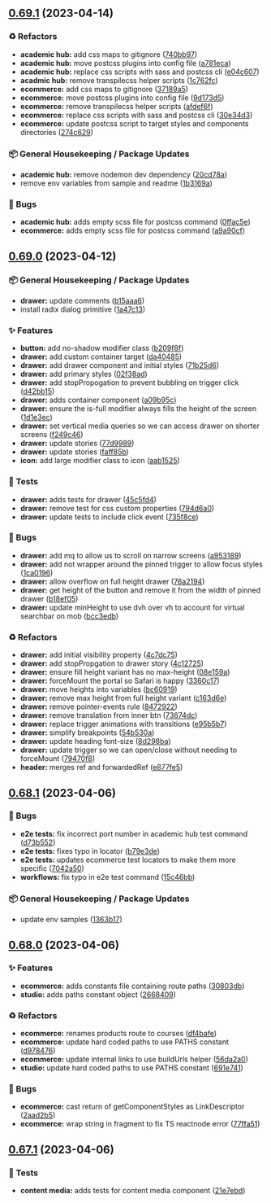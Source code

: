 ## [0.69.1](https://github.com/Open-Study-College/osc/compare/v0.69.0...v0.69.1) (2023-04-14)


### ♻️ Refactors

* **academic hub:** add css maps to gitignore ([740bb97](https://github.com/Open-Study-College/osc/commit/740bb978183003d21a31e1d2e5ec6ec4bcddf051))
* **academic hub:** move postcss plugins into config file ([a781eca](https://github.com/Open-Study-College/osc/commit/a781eca3c23ac43b045ae89a65091abad51836a3))
* **academic hub:** replace css scripts with sass and postcss cli ([e04c607](https://github.com/Open-Study-College/osc/commit/e04c607e5b662a25ef4c054edf0a06c1ba6c2e97))
* **acadmic hub:** remove transpilecss helper scripts ([1c762fc](https://github.com/Open-Study-College/osc/commit/1c762fc127c22ea99b769da688ff08f07f66de4e))
* **ecommerce:** add css maps to gitignore ([37189a5](https://github.com/Open-Study-College/osc/commit/37189a527321afbd94961c0c3c85d19ecc53f256))
* **ecommerce:** move postcss plugins into config file ([9d173d5](https://github.com/Open-Study-College/osc/commit/9d173d5fbba1398ec2b00349ed7dd28173082eb3))
* **ecommerce:** remove transpilecss helper scripts ([afdef6f](https://github.com/Open-Study-College/osc/commit/afdef6fa17b87b92c9e705b8b34f1242c2ed3d14))
* **ecommerce:** replace css scripts with sass and postcss cli ([30e34d3](https://github.com/Open-Study-College/osc/commit/30e34d3730542b3cc715426f6f3b0272b9da79c2))
* **ecommerce:** update postcss script to target styles and components directories ([274c629](https://github.com/Open-Study-College/osc/commit/274c629bb74332ffadcab3bb8d2b91854ab00a16))


### 📦 General Housekeeping / Package Updates

* **academic hub:** remove nodemon dev dependency ([20cd78a](https://github.com/Open-Study-College/osc/commit/20cd78a96e08f20caf2adb62039e46e048320dcb))
* remove env variables from sample and readme ([1b3169a](https://github.com/Open-Study-College/osc/commit/1b3169af5a0fa0c1d263b0b5a83e23ac2a66c108))


### 🐛 Bugs

* **academic hub:** adds empty scss file for postcss command ([0ffac5e](https://github.com/Open-Study-College/osc/commit/0ffac5e725a5d4f67324321c7469fc6ace01aac9))
* **ecommerce:** adds empty scss file for postcss command ([a9a90cf](https://github.com/Open-Study-College/osc/commit/a9a90cfd16e341fdd28045ea8070c30d0dbd68a6))

## [0.69.0](https://github.com/Open-Study-College/osc/compare/v0.68.1...v0.69.0) (2023-04-12)


### 📦 General Housekeeping / Package Updates

* **drawer:** update comments ([b15aaa6](https://github.com/Open-Study-College/osc/commit/b15aaa6d2c54741dda47e499bd1edc14adfcde7f))
* install radix dialog primitive ([1a47c13](https://github.com/Open-Study-College/osc/commit/1a47c1328d803c94f477a2304a8156f5d58acf48))


### ✨ Features

* **button:** add no-shadow modifier class ([b209f8f](https://github.com/Open-Study-College/osc/commit/b209f8f795ff3e7ba5c23464502c64ae01881c7b))
* **drawer:** add custom container target ([da40485](https://github.com/Open-Study-College/osc/commit/da404853750b9162d265ebdec1229f85c3682d8b))
* **drawer:** add drawer component and initial styles ([71b25d6](https://github.com/Open-Study-College/osc/commit/71b25d67f793860fed7eed281203f972ea4df3c6))
* **drawer:** add primary styles ([02f38ad](https://github.com/Open-Study-College/osc/commit/02f38ad28b47803f453733b4ff86ae55967e6b82))
* **drawer:** add stopPropogation to prevent bubbling on trigger click ([d42bb15](https://github.com/Open-Study-College/osc/commit/d42bb151ac075bcc4b786e343ed429c99e2e503a))
* **drawer:** adds container component ([a09b95c](https://github.com/Open-Study-College/osc/commit/a09b95cf0be4e332d694de189fb725731380d4ec))
* **drawer:** ensure the is-full modifier always fills the height of the screen ([1d1e3ec](https://github.com/Open-Study-College/osc/commit/1d1e3ec5e3ae93d45daac52d1ee90ebc0fb99b30))
* **drawer:** set vertical media queries so we can access drawer on shorter screens ([f249c46](https://github.com/Open-Study-College/osc/commit/f249c46d0c4e8c267262fd45cc24a9c7399ec628))
* **drawer:** update stories ([77d9989](https://github.com/Open-Study-College/osc/commit/77d9989fae654bec9f23894a58337e2010e0149a))
* **drawer:** update stories ([faff85b](https://github.com/Open-Study-College/osc/commit/faff85b143808f8ceefc478d4c2f88ff620d9034))
* **icon:** add large modifier class to icon ([aab1525](https://github.com/Open-Study-College/osc/commit/aab1525f0b1e1e85c968eaf6a37402ce347ef93c))


### 🧪 Tests

* **drawer:** adds tests for drawer ([45c5fd4](https://github.com/Open-Study-College/osc/commit/45c5fd40d92d16dee8a89494701665231ce55cd5))
* **drawer:** remove test for css custom properties ([794d6a0](https://github.com/Open-Study-College/osc/commit/794d6a0b8ad032b5f3e1f6d5dee906505a4b1a3f))
* **drawer:** update tests to include click event ([735f8ce](https://github.com/Open-Study-College/osc/commit/735f8cef95f6a420540d9a2750938081df9bb44f))


### 🐛 Bugs

* **drawer:** add mq to allow us to scroll on narrow screens ([a953189](https://github.com/Open-Study-College/osc/commit/a953189315661c929885bb23f989785f9573c1af))
* **drawer:** add not wrapper around the pinned trigger to allow focus styles ([1ca0196](https://github.com/Open-Study-College/osc/commit/1ca0196720f99de5019a04b7848da709ac2ebdaf))
* **drawer:** allow overflow on full height drawer ([76a2194](https://github.com/Open-Study-College/osc/commit/76a219457c2d2c69cbbe04111d1d474318124a74))
* **drawer:** get height of the button and remove it from the width of pinned drawer ([b18ef05](https://github.com/Open-Study-College/osc/commit/b18ef057e049fda216f8c1c03b7bfef5e8b168db))
* **drawer:** update minHeight to use dvh over vh to account for virtual searchbar on mob ([bcc3edb](https://github.com/Open-Study-College/osc/commit/bcc3edbf42beac5983a71eeeb6d2c11cf6c4609e))


### ♻️ Refactors

* **drawer:** add initial visibility property ([4c7dc75](https://github.com/Open-Study-College/osc/commit/4c7dc75e60f1defc60f90c04035b706a2d50e5c0))
* **drawer:** add stopPropgation to drawer story ([4c12725](https://github.com/Open-Study-College/osc/commit/4c127251db978312e7aa8cf0999e390170203671))
* **drawer:** ensure fill height variant has no max-height ([08e159a](https://github.com/Open-Study-College/osc/commit/08e159a168dc7ab5207e962126ad1defae11a07a))
* **drawer:** forceMount the portal so Safari is happy ([3360c17](https://github.com/Open-Study-College/osc/commit/3360c1780762ca0a92274457c0f31f4a5f7a4ea7))
* **drawer:** move heights into variables ([bc60919](https://github.com/Open-Study-College/osc/commit/bc6091957d46feb4af8b008a1243cba0bb924029))
* **drawer:** remove max height from full height variant ([c163d6e](https://github.com/Open-Study-College/osc/commit/c163d6ee6299b00f36e8a5158be31172c5f11930))
* **drawer:** remove pointer-events rule ([8472922](https://github.com/Open-Study-College/osc/commit/847292283e0c31b2efacb3550ce243ef530c7b80))
* **drawer:** remove translation from inner btn ([73674dc](https://github.com/Open-Study-College/osc/commit/73674dce20a7fae4719b5eae8829fce126b60d08))
* **drawer:** replace trigger animations with transitions ([e95b5b7](https://github.com/Open-Study-College/osc/commit/e95b5b7188645efb4b00440e326406d3a7cf7c8e))
* **drawer:** simplify breakpoints ([54b530a](https://github.com/Open-Study-College/osc/commit/54b530a97a953e8b76fa04264fe6951c2bb0a12b))
* **drawer:** update heading font-size ([8d298ba](https://github.com/Open-Study-College/osc/commit/8d298ba05a85d9769d891e1e95cb7bded806e4f0))
* **drawer:** update trigger so we can open/close without needing to forceMount ([79470f8](https://github.com/Open-Study-College/osc/commit/79470f830b2afa9a25acaba4598cd62cc79c39f1))
* **header:** merges ref and forwardedRef ([e877fe5](https://github.com/Open-Study-College/osc/commit/e877fe5022a5b5907ef326db72ae55bdc794f717))

## [0.68.1](https://github.com/Open-Study-College/osc/compare/v0.68.0...v0.68.1) (2023-04-06)


### 🐛 Bugs

* **e2e tests:** fix incorrect port number in academic hub test command ([d73b552](https://github.com/Open-Study-College/osc/commit/d73b552bc8fef0e059584a48fedc7af5606b96f4))
* **e2e tests:** fixes typo in locator ([b79e3de](https://github.com/Open-Study-College/osc/commit/b79e3def2b4c246bcb7272e90eceff9a239c0b4a))
* **e2e tests:** updates ecommerce test locators to make them more specific ([7042a50](https://github.com/Open-Study-College/osc/commit/7042a50ada7b75e14d9bcd0a7955b38d1efa56d0))
* **workflows:** fix typo in e2e test command ([15c46bb](https://github.com/Open-Study-College/osc/commit/15c46bba3b116db421ea61fa68155cefeaf0d9dc))


### 📦 General Housekeeping / Package Updates

* update env samples ([1363b17](https://github.com/Open-Study-College/osc/commit/1363b1724ce340a428c24cae9aebc5655c6735ed))

## [0.68.0](https://github.com/Open-Study-College/osc/compare/v0.67.1...v0.68.0) (2023-04-06)


### ✨ Features

* **ecommerce:** adds constants file containing route paths ([30803db](https://github.com/Open-Study-College/osc/commit/30803db14e71c25047d978e6e9647f039f45be23))
* **studio:** adds paths constant object ([2668409](https://github.com/Open-Study-College/osc/commit/2668409c260f7508fbafea7e42d10426ec13d98c))


### ♻️ Refactors

* **ecommerce:** renames products route to courses ([df4bafe](https://github.com/Open-Study-College/osc/commit/df4bafe0d189249e990f8787897b393fb299fd4d))
* **ecommerce:** update hard coded paths to use PATHS constant ([d978476](https://github.com/Open-Study-College/osc/commit/d978476691b8a018f03c84ca5eaf560b5976459f))
* **ecommerce:** update internal links to use buildUrls helper ([56da2a0](https://github.com/Open-Study-College/osc/commit/56da2a00f260a56165dac2cbf7744dfe1165c6fb))
* **studio:** update hard coded paths to use PATHS constant ([691e741](https://github.com/Open-Study-College/osc/commit/691e741f5fe3a79e6271df5bd716272c4ca74054))


### 🐛 Bugs

* **ecommerce:** cast return of getComponentStyles as LinkDescriptor ([2aad2b5](https://github.com/Open-Study-College/osc/commit/2aad2b5d9aca33d5ccf4e877a75d1ff04d458070))
* **ecommerce:** wrap string in fragment to fix TS reactnode error ([77ffa51](https://github.com/Open-Study-College/osc/commit/77ffa5137a82ae8651c8abbaf57209df438d08a1))

## [0.67.1](https://github.com/Open-Study-College/osc/compare/v0.67.0...v0.67.1) (2023-04-06)


### 🧪 Tests

* **content media:** adds tests for content media component ([21e7ebd](https://github.com/Open-Study-College/osc/commit/21e7ebdb1c4e2a52a4a2232427df3f5673bbdb5e))

